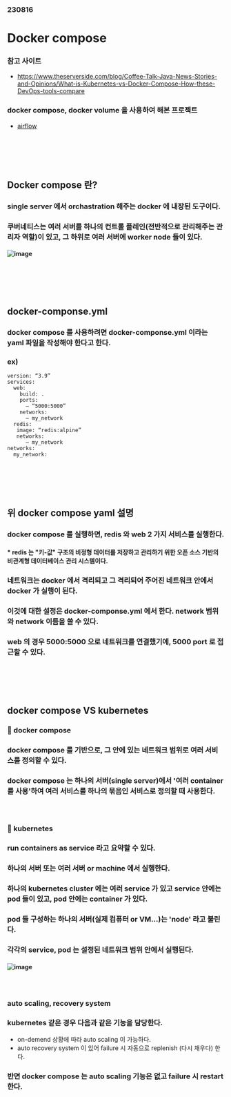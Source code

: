 ### 230816
# Docker compose
### 참고 사이트
- https://www.theserverside.com/blog/Coffee-Talk-Java-News-Stories-and-Opinions/What-is-Kubernetes-vs-Docker-Compose-How-these-DevOps-tools-compare
### docker compose, docker volume 을 사용하여 해본 프로젝트
- [airflow](https://github.com/Shin-jongwhan/airflow/tree/main)
### <br/><br/><br/>

## Docker compose 란?
### single server 에서 orchastration 해주는 docker 에 내장된 도구이다.
### 쿠버네티스는 여러 서버를 하나의 컨트롤 플레인(전반적으로 관리해주는 관리자 역할)이 있고, 그 하위로 여러 서버에 worker node 들이 있다.
#### ![image](https://github.com/Shin-jongwhan/docker/assets/62974484/380cc775-084e-42d1-b5cc-c951ccefc8c1)
### <br/><br/><br/>

## docker-componse.yml
### docker compose 를 사용하려면 docker-componse.yml 이라는 yaml 파일을 작성해야 한다고 한다.
### ex)
```
version: “3.9”
services:
  web:
    build: .
    ports:
      – “5000:5000”
    networks:
      – my_network
  redis:
   image: “redis:alpine”
   networks:
      – my_network
networks:
  my_network:
```
### <br/><br/><br/>

## 위 docker compose yaml 설명
### docker compose 를 실행하면, redis 와 web 2 가지 서비스를 실행한다.
#### * redis 는 "키-값" 구조의 비정형 데이터를 저장하고 관리하기 위한 오픈 소스 기반의 비관계형 데이터베이스 관리 시스템이다.
### 네트워크는 docker 에서 격리되고 그 격리되어 주어진 네트워크 안에서 docker 가 실행이 된다.
### 이것에 대한 설정은 docker-componse.yml 에서 한다. network 범위와 network 이름을 쓸 수 있다.
### web 의 경우 5000:5000 으로 네트워크를 연결했기에, 5000 port 로 접근할 수 있다.
### <br/><br/><br/>

## docker compose VS kubernetes
### 🐳 docker compose
### docker compose 를 기반으로, 그 안에 있는 네트워크 범위로 여러 서비스를 정의할 수 있다.
### docker compose 는 하나의 서버(single server)에서 '여러 container 를 사용'하여 여러 서비스를 하나의 묶음인 서비스로 정의할 때 사용한다.
### <br/>

### 🎡 kubernetes
### run containers as service 라고 요약할 수 있다.
### 하나의 서버 또는 여러 서버 or machine 에서 실행한다.
### 하나의 kubernetes cluster 에는 여러 service 가 있고 service 안에는 pod 들이 있고, pod 안에는 container 가 있다.
### pod 들 구성하는 하나의 서버(실제 컴퓨터 or VM...)는 'node' 라고 불린다.
### 각각의 service, pod 는 설정된 네트워크 범위 안에서 실행된다.
#### ![image](https://github.com/Shin-jongwhan/docker/assets/62974484/55b1b396-8b0c-4f57-a871-41588b5f1b60)
### <br/>

### auto scaling, recovery system
### kubernetes 같은 경우 다음과 같은 기능을 담당한다.
- on-demend 상황에 따라 auto scaling 이 가능하다.
- auto recovery system 이 있어 failure 시 자동으로 replenish (다시 채우다) 한다.
### 반면 docker compose 는 auto scaling 기능은 없고 failure 시 restart 한다.
### <br/><br/><br/>

